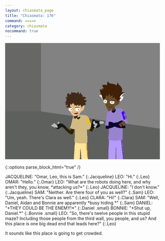```yaml
---
layout: chiasmata_page
title: "Chiasmata: 176"
command: ====>
category: chiasmata
nocommand: true
---
```


![176](/chiasmata/images/narrative/175.png)

{::options parse_block_html="true" /}
<div class="dialogue">
JACQUELINE: "Omar, Leo, this is Sam." 
{:.Jacqueline}
LEO: "Hi." 
{:.Leo}
OMAR: "Hello." 
{:.Omar}
LEO: "What are the robots doing here, and why aren't they, you know, *attacking us?*" 
{:.Leo}
JACQUELINE: "I don't know." 
{:.Jacqueline}
SAM: "Neither. Are there four of you as well?" 
{:.Sam}
LEO: "Um, yeah. There's Clara as well." 
{:.Leo}
CLARA: "Hi!" 
{:.Clara}
SAM: "Well, Daniel, Aidan and Bonnie are apparently *busy hiding.*" 
{:.Sam}
DANIEL: "*THEY COULD BE THE ENEMY!*" 
{:.Daniel .small}
BONNIE: "*Shut up, Daniel.*" 
{:.Bonnie .small}
LEO: "So, there's twelve people in this stupid maze? Including those people from the third wall, you people, and us? And this place is one big dead end that leads here?" 
{:.Leo}
</div>

It sounds like this place is going to get crowded.